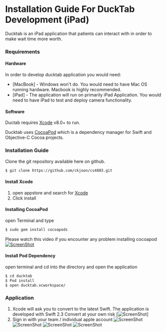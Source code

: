 # Installation Guide For DuckTab Development (iPad)

Ducktab is an iPad application that patients can interact with in order to make wait time more worth.

### Requirements

#### Hardware
In order to develop ducktab application you would need:

* [MacBook] - Windows won't do. You would need to have Mac OS running hardware. Macbook is highly recommended.
* [iPad] - The application will run on primarily iPad Application. You would need to have iPad to test and deploy camera functionality. 

#### Software

Ductab requires [Xcode](https://developer.apple.com/xcode/downloads/) v8.0+ to run.

Ducktab uses [CocoaPod](https://cocoapods.org/) which is a dependency manager for Swift and Objective-C Cocoa projects.

### Installation Guide

Clone the git repository available here on github.
```sh
$ git clone https://github.com/ckjoon/cs4803.git 
```

#### Install Xcode
1. open appstore and search for  [Xcode](https://developer.apple.com/xcode/downloads)
2. Click install
#### Installing CocoaPod
open Terminal and type
```sh
$ sudo gem install cocoapods
```

Please watch this video if you encounter any problem installing cocoapod
[![ScreenShot](http://img.youtube.com/vi/iEAjvNRdZa0/0.jpg)](https://www.youtube.com/watch?v=iEAjvNRdZa0&spfreload=10)

#### Install Pod Dependency
open terminal and cd into the directory and open the application
```sh
$ cd ducktab
$ Pod install
$ open ducktab.xcworkspace/
```


### Application 
1. Xcode will ask you to convert to the latest Swift. The application is developed with Swift 2.3 Convert at your own risk
[![ScreenShot](Screenshots/convert )]
2. Sign in with your team / individual apple account
![ScreenShot](Screenshots/preference)
![ScreenShot](Screenshots/appleid)
![ScreenShot](Screenshots/screen)
![ScreenShot](Screenshots/Signin)





